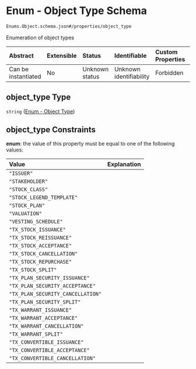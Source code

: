 # Enum - Object Type Schema

```txt
Enums.Object.schema.json#/properties/object_type
```

Enumeration of object types

| Abstract            | Extensible | Status         | Identifiable            | Custom Properties | Additional Properties | Access Restrictions | Defined In                                                                                       |
| :------------------ | :--------- | :------------- | :---------------------- | :---------------- | :-------------------- | :------------------ | :----------------------------------------------------------------------------------------------- |
| Can be instantiated | No         | Unknown status | Unknown identifiability | Forbidden         | Allowed               | none                | [BaseObject.schema.json*](../../schema/primitives/BaseObject.schema.json "open original schema") |

## object_type Type

`string` ([Enum - Object Type](baseobject-properties-enum---object-type.md))

## object_type Constraints

**enum**: the value of this property must be equal to one of the following values:

| Value                             | Explanation |
| :-------------------------------- | :---------- |
| `"ISSUER"`                        |             |
| `"STAKEHOLDER"`                   |             |
| `"STOCK_CLASS"`                   |             |
| `"STOCK_LEGEND_TEMPLATE"`         |             |
| `"STOCK_PLAN"`                    |             |
| `"VALUATION"`                     |             |
| `"VESTING_SCHEDULE"`              |             |
| `"TX_STOCK_ISSUANCE"`             |             |
| `"TX_STOCK_REISSUANCE"`           |             |
| `"TX_STOCK_ACCEPTANCE"`           |             |
| `"TX_STOCK_CANCELLATION"`         |             |
| `"TX_STOCK_REPURCHASE"`           |             |
| `"TX_STOCK_SPLIT"`                |             |
| `"TX_PLAN_SECURITY_ISSUANCE"`     |             |
| `"TX_PLAN_SECURITY_ACCEPTANCE"`   |             |
| `"TX_PLAN_SECURITY_CANCELLATION"` |             |
| `"TX_PLAN_SECURITY_SPLIT"`        |             |
| `"TX_WARRANT_ISSUANCE"`           |             |
| `"TX_WARRANT_ACCEPTANCE"`         |             |
| `"TX_WARRANT_CANCELLATION"`       |             |
| `"TX_WARRANT_SPLIT"`              |             |
| `"TX_CONVERTIBLE_ISSUANCE"`       |             |
| `"TX_CONVERTIBLE_ACCEPTANCE"`     |             |
| `"TX_CONVERTIBLE_CANCELLATION"`   |             |
